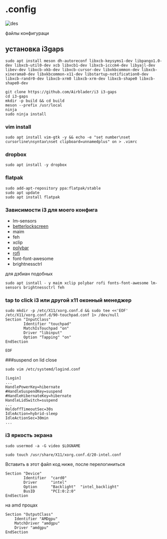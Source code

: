 # .config
![des](https://github.com/YehorStanislavskyi/dotfiles/blob/main/screenshots/photo_2023-01-14_19-29-56.jpg/)

файлы конфигураци



## установка  i3gaps

```
sudo apt install meson dh-autoreconf libxcb-keysyms1-dev libpango1.0-dev libxcb-util0-dev xcb libxcb1-dev libxcb-icccm4-dev libyajl-dev libev-dev libxcb-xkb-dev libxcb-cursor-dev libxkbcommon-dev libxcb-xinerama0-dev libxkbcommon-x11-dev libstartup-notification0-dev libxcb-randr0-dev libxcb-xrm0 libxcb-xrm-dev libxcb-shape0 libxcb-shape0-dev
```
```
git clone https://github.com/Airblader/i3 i3-gaps
cd i3-gaps
mkdir -p build && cd build
meson --prefix /usr/local
ninja
sudo ninja install
```


### vim install 

```
sudo apt install vim-gtk -y && echo -e "set number\nset cursorline\nsyntax\nset clipboard=unnamedplus" on > .vimrc
```
 ### dropbox 
 ```
 sudo apt install -y dropbox
 ```
 
 ### flatpak 
 ```
sudo add-apt-repository ppa:flatpak/stable
sudo apt update
sudo apt install flatpak
```
### Зависимости i3 для моего конфига 

- lm-sensors
- [betterlockscreen](https://github.com/betterlockscreen/betterlockscreen)
- maim 
- feh
- xclip
- [polybar](https://github.com/polybar/polybar)
- [rofi](https://github.com/davatorium/rofi)
- font-font-awesome
- brightnessctrl

для дэбиан подобных
````
sudo apt isntall - y maim xclip polybar rofi fonts-font-awesome lm-sensors brightnessctrl feh
````

### tap to click i3 или другой x11 оконный менеджер

```
sudo mkdir -p /etc/X11/xorg.conf.d && sudo tee <<'EOF' /etc/X11/xorg.conf.d/90-touchpad.conf 1> /dev/null
Section "InputClass"
        Identifier "touchpad"
        MatchIsTouchpad "on"
        Driver "libinput"
        Option "Tapping" "on"
EndSection

EOF
```
###suspend on lid close
```
sudo vim /etc/systemd/logind.conf

[Login]
...
HandlePowerKey=hibernate
#HandleSuspendKey=suspend
#HandleHibernateKey=hibernate
HandleLidSwitch=suspend
...
HoldoffTimeoutSec=30s
IdleAction=hybrid-sleep
IdleActionSec=30min
...
```

### i3 яркость экрана 
```
sudo usermod -a -G video $LOGNAME

sudo touch /usr/share/X11/xorg.conf.d/20-intel.conf 
```
Вставить в этот файл код ниже, после перелогиниться 
```
Section "Device"
        Identifier  "card0"
        Driver      "intel"
        Option      "Backlight"  "intel_backlight"
        BusID       "PCI:0:2:0"
EndSection

```
на amd процах
```
Section "OutputClass"
	Identifier "AMDgpu"
	MatchDriver "amdgpu"
	Driver "amdgpu"
EndSection

```
